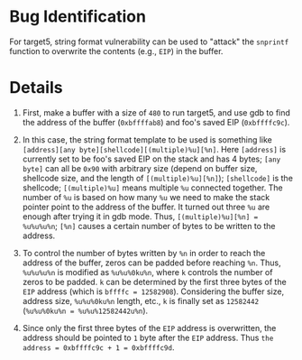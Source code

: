 # Bug Identification

For target5, string format vulnerability can be used to "attack" the `snprintf` function to overwrite the contents (e.g., `EIP`) in the buffer.

# Details

1. First, make a buffer with a size of `480` to run target5, and use gdb to find the address of the buffer (`0xbffffab8`) and foo's saved EIP (`0xbffffc9c`).

2. In this case, the string format template to be used is something like `[address][any byte][shellcode][(multiple)%u][%n]`. Here `[address]` is currently set to be foo's saved EIP on the stack and has 4 bytes; `[any byte]` can all be `0x90` with arbitrary size (depend on buffer size, shellcode size, and the length of `[(multiple)%u][%n]`); `[shellcode]` is the shellcode; `[(multiple)%u]` means multiple `%u` connected together. The number of `%u` is based on how many `%u` we need to make the stack pointer point to the address of the buffer. It turned out three `%u` are enough after trying it in gdb mode. Thus, `[(multiple)%u][%n] = %u%u%u%n`; `[%n]` causes a certain number of bytes to be written to the address.

3. To control the number of bytes written by `%n` in order to reach the address of the buffer, zeros can be padded before reaching `%n`. Thus, `%u%u%u%n` is modified as `%u%u%0ku%n`, where `k` controls the number of zeros to be padded. `k` can be determined by the first three bytes of the `EIP` address (which is `bffffc = 12582908`). Considering the buffer size, address size, `%u%u%0ku%n` length, etc., `k` is finally set as `12582442` (`%u%u%0ku%n = %u%u%12582442u%n`).

4. Since only the first three bytes of the `EIP` address is overwritten, the address should be pointed to `1` byte after the `EIP` address. Thus `the address = 0xbffffc9c + 1 = 0xbffffc9d`.